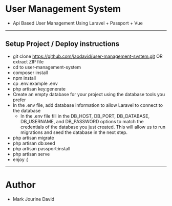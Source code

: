 # User Management System
- Api Based User Management Using Laravel + Passport + Vue
---------------------------------

## Setup Project / Deploy instructions
- git clone https://github.com/jaodavid/user-management-system.git OR extract ZIP file
- cd to user-management-system
- composer install
- npm install
- cp .env.example .env
- php artisan key:generate
- Create an empty database for your project using the database tools you prefer
- In the .env file, add database information to allow Laravel to connect to the database
    - In the .env file fill in the DB_HOST, DB_PORT, DB_DATABASE, DB_USERNAME, and DB_PASSWORD options to match the credentials of the database     you just created. This will allow us to run migrations and seed the database in the next step.
- php artisan migrate
- php artisan db:seed
- php artisan passport:install
- php artisan serve
- enjoy :)
----------------------------------

# Author
- Mark Jourine David

